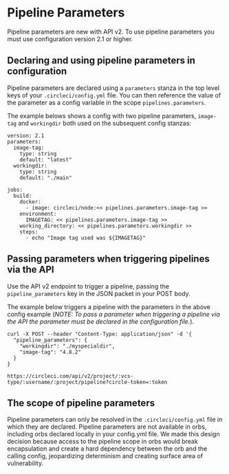 # Pipeline Parameters

Pipeline parameters are new with API v2. To use pipeline parameters you must use configuration version 2.1 or higher.

## Declaring and using pipeline parameters in configuration

Pipeline parameters are declared using a `parameters` stanza in the top level  keys of your `.circleci/config.yml` file. You can then reference the value of the parameter as a config variable in the scope `pipelines.parameters`. 

The example belows shows a config with two pipeline parameters, `image-tag` and `workingdir` both used on the subsequent config stanzas:

```
version: 2.1
parameters:
  image-tag:
    type: string
    default: "latest"
  workingdir:
    type: string
    default: "./main"

jobs:
  build:
    docker:
      - image: circleci/node:<< pipelines.parameters.image-tag >>
    environment:
      IMAGETAG: << pipelines.parameters.image-tag >>
    working_directory: << pipelines.parameters.workingdir >>
    steps:
      - echo "Image tag used was ${IMAGETAG}"
```


## Passing parameters when triggering pipelines via the API
Use the API v2 endpoint to trigger a pipeline, passing the `pipeline_parameters` key in the JSON packet in your POST body.

The example below triggers a pipeline with the parameters in the above config example (_NOTE: To pass a parameter when triggering a pipeline via the API the parameter must be declared in the configuration file._).

```
curl -X POST --header "Content-Type: application/json" -d '{
  "pipeline_parameters": {
    "workingdir": "./myspecialdir",
    "image-tag": "4.8.2"
  }
}

https://circleci.com/api/v2/project/:vcs-type/:username/:project/pipeline?circle-token=:token
```

## The scope of pipeline parameters
Pipeline parameters can only be resolved in the `.circleci/config.yml` file in which they are declared. Pipeline parameters are not available in orbs, including orbs declared locally in your config.yml file. We made this design decision because access to the pipeline scope in orbs would break encapsulation and create a hard dependency between the orb and the calling config, jeopardizing determinism and creating surface area of vulnerability.


